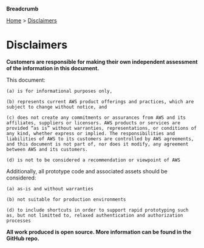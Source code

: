 **Breadcrumb**

[Home](home.md) > [Disclaimers](disclaimers.md)

# Disclaimers

**Customers are responsible for making their own independent assessment of the information in this document.**

This document: 
```
(a) is for informational purposes only, 

(b) represents current AWS product offerings and practices, which are subject to change without notice, and 

(c) does not create any commitments or assurances from AWS and its affiliates, suppliers or licensors. AWS products or services are provided “as is” without warranties, representations, or conditions of any kind, whether express or implied. The responsibilities and liabilities of AWS to its customers are controlled by AWS agreements, and this document is not part of, nor does it modify, any agreement between AWS and its customers. 

(d) is not to be considered a recommendation or viewpoint of AWS
```
Additionally, all prototype code and associated assets should be considered:
```
(a) as-is and without warranties

(b) not suitable for production environments

(d) to include shortcuts in order to support rapid prototyping such as, but not limitted to, relaxed authentication and authorization processes
```
**All work produced is open source. More information can be found in the GitHub repo.**
